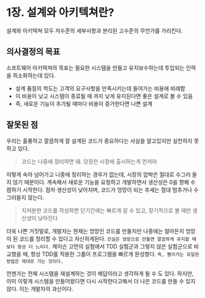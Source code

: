 # 1장. 설계와 아키텍쳐란?

설계와 아키텍쳐 모두 저수준의 세부사항과 분리된 고수준의 무언가를 가리킨다.

## 의사결정의 목표

소프트웨어 아키텍쳐의 목표는 필요한 시스템을 만들고 유지보수하는데 투입되는 인력을 최소화하는데 있다.
- 설계 품질의 척도는 고객의 요구사항을 만족시키는데 들어가는 비용에 비례함
- 이 비용이 낮고 시스템이 종료될 때 까지 낮게 유지된다면 좋은 설계로 볼 수 있음
- 즉, 새로운 기능이 추가될 때마다 비용이 증가한다면 나쁜 설계

## 잘못된 점

우리는 훌륭하고 깔끔하게 잘 설계된 코드가 중요하다는 사실을 알고있지만 실천하지 못하고 있다.

> 코드는 나중에 정리하면 돼. 당장은 시장에 출시하는게 먼저야

이렇게 속아 넘어가고 나중에 정리하는 경우가 없는데, 시장의 압박은 절대로 수그러 들지 않기 때문이다.
계속해서 새로운 기능을 요청하고 개발하면서 생산성은 0을 향해 수렴하기 시작한다.
점차 생산성이 낮아지며, 코드가 엉망이 되는 추세는 절대 멈추거나 수그러들지 않는다.

> 지저분한 코드를 작성하면 단기간에는 빠르게 갈 수 있고, 장기적으로 볼 때만 생산성이 낮아진다

더욱 나쁜 거짓말로, 개발자는 현재는 엉망인 코드를 만들지만 나중에는 얼마든지 엉망이 된 코드를 정리할 수 있다고 자신하게된다.
`진실은 엉망으로 만들면 깔끔하게 유지할 때보다 항상 더 느리다.` 제이슨 고먼의 실험에서 TDD 실험군과
그렇지 않은 실험군으로 비교했을 때, 항상 TDD를 적용한 그룹이 프로그램을 빠르게 완성했다.
`즉, 빨리가는 유일한 방법은 제대로 가는 것이다.`
  
언젠가는 전체 시스템을 재설계하는 것이 해답이라고 생각하게 될 수 도 있다. 하지만, 이미 이렇게 시스템을 만들어왔다면
다시 시작한다고해서 더 나은 코드를 만들 수 있지 않다. 이는 개발자의 과신이다.